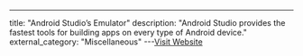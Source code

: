 ---
title: "Android Studio’s Emulator"
description: "Android Studio provides the fastest tools for building apps on every type of Android device."
external_category: "Miscellaneous"
---[Visit Website](https://developer.android.com/studio/)

